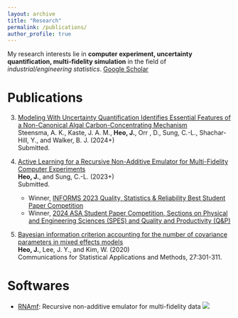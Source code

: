```yaml
---
layout: archive
title: "Research"
permalink: /publications/
author_profile: true
---
```


My research interests lie in **computer experiment, uncertainty quantification, multi-fidelity simulation** in the field of *industrial/engineering statistics*. [Google Scholar](https://scholar.google.com/citations?user=3KWFrYAAAAAJ&hl=en)
<br>

Publications
======
3. [Modeling With Uncertainty Quantification Identifies Essential Features of a Non-Canonical Algal Carbon-Concentrating Mechanism](https://www.biorxiv.org/content/10.1101/2024.04.12.589284v1)
<br> Steensma, A. K., Kaste, J. A. M., **Heo, J.**, Orr , D., Sung, C.-L., Shachar-Hill, Y., and Walker, B. J. (2024+)
<br> Submitted.

2. [Active Learning for a Recursive Non-Additive Emulator for Multi-Fidelity Computer Experiments](https://arxiv.org/abs/2309.11772)
<br> **Heo, J.**, and Sung, C.-L. (2023+)
<br> Submitted.
   * Winner, [INFORMS 2023 Quality, Statistics & Reliability Best Student Paper Competition](https://connect.informs.org/qsr/awards)
   * Winner, [2024 ASA Student Paper Competition, Sections on Physical and Engineering Sciences (SPES) and Quality and Productivity (Q&P)](https://community.amstat.org/spes/outreach/studentpapercompetition)

1. [Bayesian information criterion accounting for the number of covariance parameters in mixed effects models](http://www.csam.or.kr/journal/view.html?doi=10.29220/CSAM.2020.27.3.301)
<br> **Heo, J.**, Lee, J. Y., and Kim, W. (2020)
<br> Communications for Statistical Applications and Methods, 27:301-311.


Softwares
======
* [RNAmf](https://cran.r-project.org/web/packages/RNAmf/index.html): Recursive non-additive emulator for multi-fidelity data
![](https://cranlogs.r-pkg.org/badges/grand-total/RNAmf)
